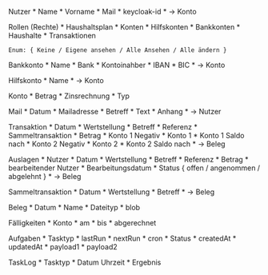 Nutzer
    * Name
    * Vorname
    * Mail
    * keycloak-id
    * -> Konto

Rollen (Rechte)
    * Haushaltsplan
    * Konten
    * Hilfskonten
    * Bankkonten
    * Haushalte
    * Transaktionen

    Enum: { Keine / Eigene ansehen / Alle Ansehen / Alle ändern }

Bankkonto
    * Name
    * Bank
    * Kontoinahber
    * IBAN
    * BIC
    * -> Konto

Hilfskonto
    * Name
    * -> Konto


Konto
    * Betrag
    * Zinsrechnung
    * Typ

Mail
    * Datum
    * Mailadresse
    * Betreff
    * Text
    * Anhang
    * -> Nutzer

Transaktion
    * Datum
    * Wertstellung
    * Betreff
    * Referenz
    * Sammeltransaktion
    * Betrag
    * Konto 1 Negativ
    * Konto 1
    * Konto 1 Saldo nach
    * Konto 2 Negativ
    * Konto 2
    * Konto 2 Saldo nach
    * -> Beleg

Auslagen
    * Nutzer
    * Datum
    * Wertstellung
    * Betreff
    * Referenz
    * Betrag
    * bearbeitender Nutzer
    * Bearbeitungsdatum
    * Status { offen / angenommen / abgelehnt }
    * -> Beleg

Sammeltransaktion
    * Datum
    * Wertstellung
    * Betreff
    * -> Beleg

Beleg
    * Datum
    * Name
    * Dateityp
    * blob

Fälligkeiten
    * Konto
    * am
    * bis
    * abgerechnet

Aufgaben
    * Tasktyp
    * lastRun
    * nextRun
    * cron
    * Status
    * createdAt
    * updatedAt
    * payload1
    * payload2

TaskLog
    * Tasktyp
    * Datum Uhrzeit
    * Ergebnis 
